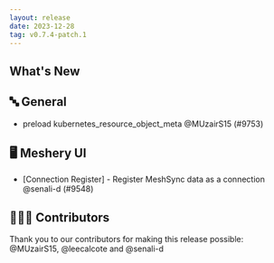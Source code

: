 ```yaml
---
layout: release
date: 2023-12-28
tag: v0.7.4-patch.1
---
```


## What's New

## 🔤 General

- preload kubernetes_resource_object_meta @MUzairS15 (#9753)

## 🖥 Meshery UI

- [Connection Register] - Register MeshSync data as a connection @senali-d (#9548)

## 👨🏽‍💻 Contributors

Thank you to our contributors for making this release possible:
@MUzairS15, @leecalcote and @senali-d
